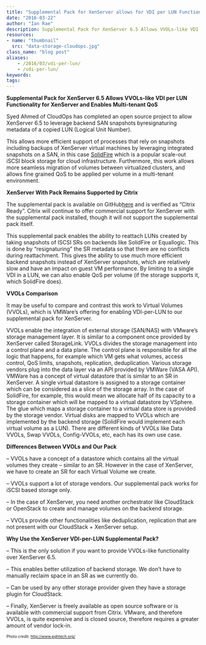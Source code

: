 ```yaml
---
title: "Supplemental Pack for XenServer allows for VDI per LUN Functionality"
date: "2016-03-22"
author: "Ian Rae"
description: Supplemental Pack for XenServer 6.5 Allows VVOLs-like VDI per LUN Functionality for XenServer and Enables Multi-tenant QoS
resources:
- name: "thumbnail"
  src: "data-storage-cloudops.jpg"
class_name: "blog post"
aliases:
    - /2016/03/vdi-per-lun/
    - /vdi-per-lun/
keywords:
tags:
---
```


<p><strong>Supplemental Pack for XenServer 6.5 Allows VVOLs-like VDI per LUN Functionality for XenServer and Enables Multi-tenant QoS</strong></p>

<p>Syed Ahmed of CloudOps has completed an open source project to allow XenServer 6.5 to leverage backend SAN snapshots byresignaturing metadata of a copied LUN (Logical Unit Number).</p>

<p>This allows more efficient support of processes that rely on snapshots including backups of XenServer virtual machines by leveraging integrated snapshots on a SAN, in this case <a href="http://www.solidfire.com/" target="_blank">SolidFire</a> which is a popular scale-out iSCSI block storage for cloud infrastructure. Furthermore, this work allows more seamless migration of volumes between virtualized clusters, and allows fine grained QoS to be applied per volume in a multi-tenant environment.</p>

<p><b>XenServer With Pack Remains Supported by Citrix</b></p>

<p>The supplemental pack is available on GitHub<a href="https://github.com/cloudops/ReLVHDoISCSISR" target="_blank">here</a> and is verified as “Citrix Ready”. Citrix will continue to offer commercial support for XenServer with the supplemental pack installed, though it will not support the supplemental pack itself.</p>

<p>This supplemental pack enables the ability to reattach LUNs created by taking snapshots of ISCSI SRs on backends like SolidFire or Equallogic. This is done by “resignaturing” the SR metadata so that there are no conflicts during reattachment. This gives the ability to use much more efficient backend snapshots instead of XenServer snapshots, which are relatively slow and have an impact on guest VM performance. By limiting to a single VDI in a LUN, we can also enable QoS per volume (if the storage supports it, which SolidFire does).</p>

<p><b>VVOLs Comparison</b></p>

<p>It may be useful to compare and contrast this work to Virtual Volumes (VVOLs), which is VMWare’s offering for enabling VDI-per-LUN to our supplemental pack for XenServer.</p>

<p>VVOLs enable the integration of external storage (SAN/NAS) with VMware’s storage management layer. It is similar to a component once provided by XenServer called StorageLink. VVOLs divides the storage management into a control plane and a data plane. The control plane is responsible for all the logic that happens, for example which VM gets what volumes, access control, QoS limits, snapshots, replication, deduplication. Various storage vendors plug into the data layer via an API provided by VMWare (VASA API). VMWare has a concept of virtual datastore that is similar to an SR in XenServer. A single virtual datastore is assigned to a storage container which can be considered as a slice of the storage array. In the case of SolidFire, for example, this would mean we allocate half of its capacity to a storage container which will be mapped to a virtual datastore by VSphere. The glue which maps a storage container to a virtual data store is provided by the storage vendor. Virtual disks are mapped to VVOLs which are implemented by the backend storage (SolidFire would implement each virtual volume as a LUN). There are different kinds of VVOLs like Data VVOLs, Swap VVOLs, Config-VVOLs, etc, each has its own use case.</p>

<p><b>Differences Between VVOLs and Our Pack</b></p>

<p>– VVOLs have a concept of a datastore which contains all the virtual volumes they create – similar to an SR. However in the case of XenServer, we have to create an SR for each Virtual Volume we create.</p>

<p>– VVOLs support a lot of storage vendors. Our supplemental pack works for iSCSI based storage only.</p>

<p>– In the case of XenServer, you need another orchestrator like CloudStack or OpenStack to create and manage volumes on the backend storage.</p>

<p>– VVOLs provide other functionalities like deduplication, replication that are not present with our CloudStack + XenServer setup.</p>

<p><b>Why Use the XenServer VDI-per-LUN Supplemental Pack?</b></p>

<p>– This is the only solution if you want to provide VVOLs-like functionality over XenServer 6.5.</p>

<p>– This enables better utilization of backend storage. We don’t have to manually reclaim space in an SR as we currently do.</p>

<p>– Can be used by any other storage provider given they have a storage plugin for CloudStack.</p>

<p>– Finally, XenServer is freely available as open source software or is available with commercial support from Citrix. VMware, and therefore VVOLs, is quite expensive and is closed source, therefore requires a greater amount of vendor lock-in.</p>


<p style="font-size: 10px;">Photo credit: <a  style="font-size: 10px;" href="http://www.pghtech.org/" target="_blank">http://www.pghtech.org/</a></p>
